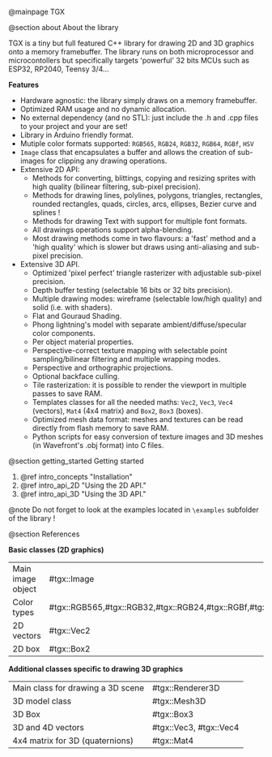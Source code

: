 @mainpage TGX

@section about About the library

TGX is a tiny but full featured C++ library for drawing 2D and 3D graphics onto a memory framebuffer.
The library runs on both microprocessor and microcontollers but specifically targets 'powerful' 32 bits MCUs such as ESP32, RP2040, Teensy 3/4...
 
**Features**

- Hardware agnostic: the library simply draws on a memory framebuffer.
- Optimized RAM usage and no dynamic allocation. 
- No external dependency (and no STL): just include the .h and .cpp files to your project and your are set!
- Library in Arduino friendly format. 
- Mutiple color formats supported: `RGB565`,  `RGB24`, `RGB32`, `RGB64`, `RGBf`, `HSV`
- `Image` class that encapsulates a buffer and allows the creation of sub-images for clipping any drawing operations.    
- Extensive 2D API: 
    - Methods for converting, blittings, copying and resizing sprites with high quality (bilinear filtering, sub-pixel precision). 
    - Methods for drawing lines, polylines, polygons, triangles, rectangles, rounded rectangles, quads, circles, arcs, ellipses, Bezier curve and splines ! 
    - Methods for drawing Text with support for multiple font formats.
    - All drawings operations support alpha-blending. 
    - Most drawing methods come in two flavours: a 'fast' method and a 'high quality' which is slower but draws using anti-aliasing and sub-pixel precision.     
- Extensive 3D API.
    - Optimized 'pixel perfect' triangle rasterizer with adjustable sub-pixel precision. 
    - Depth buffer testing (selectable 16 bits or 32 bits precision).
    - Multiple drawing modes: wireframe (selectable low/high quality) and solid (i.e. with shaders). 
    - Flat and Gouraud Shading.
    - Phong lightning's model with separate ambient/diffuse/specular color components.
    - Per object material properties.
    - Perspective-correct texture mapping with selectable point sampling/bilinear filtering and multiple wrapping modes.
    - Perspective and orthographic projections.
    - Optional backface culling.
    - Tile rasterization: it is possible to render the viewport in multiple passes to save RAM. 
    - Templates classes for all the needed maths: `Vec2`, `Vec3`, `Vec4` (vectors), `Mat4` (4x4 matrix) and `Box2`, `Box3` (boxes).
    - Optimized mesh data format: meshes and textures can be read directly from flash memory to save RAM.
    - Python scripts for easy conversion of texture images and 3D meshes (in Wavefront's .obj format) into C files.
    
    
    
    
    
    
@section getting_started Getting started

1. @ref intro_concepts "Installation"
2. @ref intro_api_2D "Using the 2D API."
3. @ref intro_api_3D "Using the 3D API."



@note Do not forget to look at the examples located in `\examples` subfolder of the library !




@section References


**Basic classes (2D graphics)**

|                                   |                                                                       |
|-----------------------------------|-----------------------------------------------------------------------|
| Main image object                 | #tgx::Image                                                           |
| Color types                       | #tgx::RGB565,#tgx::RGB32,#tgx::RGB24,#tgx::RGBf,#tgx::RGB64,#tgx::HSV |
| 2D vectors                        | #tgx::Vec2                                                            |
| 2D box                            | #tgx::Box2                                                            |



**Additional classes specific to drawing 3D graphics**

|                                   |                            |
|-----------------------------------|----------------------------|
| Main class for drawing a 3D scene | #tgx::Renderer3D           |
| 3D model class                    | #tgx::Mesh3D               |
| 3D Box                            | #tgx::Box3                 |
| 3D and 4D vectors                 | #tgx::Vec3, #tgx::Vec4     |
| 4x4 matrix for 3D (quaternions)   | #tgx::Mat4                 |
